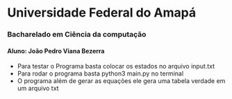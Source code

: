 # Universidade Federal do Amapá
### Bacharelado em Ciência da computação
#### Aluno: João Pedro Viana Bezerra

- Para testar o Programa basta colocar os estados no arquivo input.txt
- Para rodar o programa basta python3 main.py no terminal
- O programa além de gerar as equações ele gera uma tabela verdade em um arquivo txt
